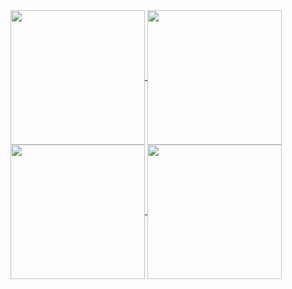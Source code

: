 <a href="https://github.com/anuraghazra/github-readme-stats#gh-dark-mode-only">
  <img height=215 align="center" src="https://github-readme-stats.vercel.app/api?username=bissakov&show_icons=true&theme=dark#gh-dark-mode-only" />
</a>
<a href="https://github.com/anuraghazra/github-readme-stats#gh-light-mode-only">
  <img height=215 align="center" src="https://github-readme-stats.vercel.app/api?username=bissakov&show_icons=true&&theme=default#gh-light-mode-only" />
</a>
<a href="https://github.com/anuraghazra/github-readme-stats#gh-dark-mode-only">
  <img height=215 align="center" src="https://github-readme-stats.vercel.app/api/top-langs/?username=bissakov&layout=compact&langs_count=10&size_weight=0.5&count_weight=0.5&card_width=250&theme=dark#gh-dark-mode-only" />
</a>
<a href="https://github.com/anuraghazra/github-readme-stats#gh-light-mode-only">
  <img height=215 align="center" src="https://github-readme-stats.vercel.app/api/top-langs/?username=bissakov&layout=compact&langs_count=12&size_weight=0.5&count_weight=0.5&card_width=250&theme=default#gh-light-mode-only" />
</a>
